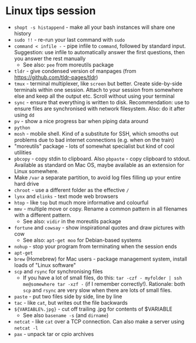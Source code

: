 # Linux tips session

* ``shopt -s histappend``  - make all your bash instances will share one history
* ``sudo !!`` - re-run your last command with ``sudo``
* ``command < infile -`` - pipe infile to ``command``, followed by standard input.  Suggestion: use infile to automatically answer the first questions, then you answer the rest manually
  * See also: ``pee`` from moreutils package
* ``tldr`` - give condensed version of manpages (from https://github.com/tldr-pages/tldr)
* ``tmux`` - terminal multiplexer, like ``screen`` but better.  Create side-by-side terminals within one session.  Attach to your session from somewhere else and keep all the output etc. Scroll without using your terminal
* ``sync`` - ensure that everything is written to disk.  Recommendation: use to ensure files are synchronised with network filesystem.  Also: do it after using ``dd``
* ``pv`` - show a nice progress bar when piping data around
* ``python``
* ``mosh`` - mobile shell.  Kind of a substitute for SSH, which smooths out problems due to bad internet connections (e.g. when on the train)
* "moreutils" package - lots of somewhat specialist but kind of cool utilities
* ``pbcopy`` - copy stdin to clipboard.  Also ``pbpaste`` - copy clipboard to stdout.  Available as standard on Mac OS, maybe available as an extension for Linux somewhere.
* Make ``/var`` a separate partition, to avoid log files filling up your entire hard drive
* ``chroot`` - use a different folder as the effective ``/``
* ``lynx`` and ``elinks`` - text mode web browsers
* ``htop`` - like ``top`` but much more informative and colourful
* ``mmv`` - multiple move or copy.  Rename a common pattern in all filenames with a different pattern.
  * See also: ``vidir`` in the moreutils package
* ``fortune`` and ``cowsay`` - show inspirational quotes and draw pictures with cow
  * See also: ``apt-get moo`` for Debian-based systems
* ``nohup`` - stop your program from terminating when the session ends
* ``apt-get``
* ``brew`` (Homebrew) for Mac users - package management system, install loads of "Linux software"
* ``scp`` and ``rsync`` for synchronising files
  * If you have a lot of small files, do this: ``tar -czf - myfolder | ssh me@somewhere tar -xzf -`` (if I remember correctly!).  Rationale: both ``scp`` and ``rsync`` are very slow when there are lots of small files.
* ``paste`` - put two files side by side, line by line
* ``tac`` - like ``cat``, but writes out the file backwards
* ``${VARIABLE%.jpg}`` - cut off trailing .jpg for contents of $VARIABLE
  * See also ``basename -s`` (and ``dirname``)
* ``netcat`` - like ``cat`` over a TCP connection.  Can also make a server using ``netcat -l``
* ``pax`` - unpack tar or cpio archives
